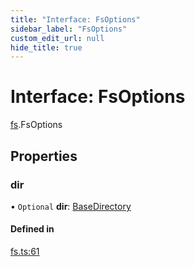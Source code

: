 ```yaml
---
title: "Interface: FsOptions"
sidebar_label: "FsOptions"
custom_edit_url: null
hide_title: true
---
```


# Interface: FsOptions

[fs](../modules/fs.md).FsOptions

## Properties

### dir

• `Optional` **dir**: [BaseDirectory](../enums/fs.basedirectory.md)

#### Defined in

[fs.ts:61](https://github.com/tauri-apps/tauri/blob/4bee3a7/tooling/api/src/fs.ts#L61)
